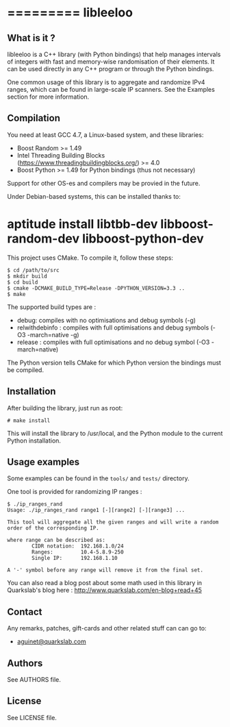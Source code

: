 =========
libleeloo
=========

What is it ?
------------

libleeloo is a C++ library (with Python bindings) that help manages intervals
of integers with fast and memory-wise randomisation of their elements. It can
be used directly in any C++ program or through the Python bindings.

One common usage of this library is to aggregate and randomize IPv4 ranges,
which can be found in large-scale IP scanners. See the Examples section for more
information.

Compilation
-----------

You need at least GCC 4.7, a Linux-based system, and these libraries:

 * Boost Random >= 1.49
 * Intel Threading Building Blocks (https://www.threadingbuildingblocks.org/) >= 4.0
 * Boost Python >= 1.49 for Python bindings (thus not necessary)

Support for other OS-es and compilers may be provied in the future.

Under Debian-based systems, this can be installed thanks to:

 # aptitude install libtbb-dev libboost-random-dev libboost-python-dev

This project uses CMake. To compile it, follow these steps:

    $ cd /path/to/src
    $ mkdir build
    $ cd build
    $ cmake -DCMAKE_BUILD_TYPE=Release -DPYTHON_VERSION=3.3 ..
    $ make

The supported build types are :

 * debug: compiles with no optimisations and debug symbols (-g)
 * relwithdebinfo : compiles with full optimisations and debug symbols (-O3 -march=native -g)
 * release : compiles with full optimisations and no debug symbol (-O3 -march=native)

The Python version tells CMake for which Python version the bindings must be compiled.

Installation
------------

After building the library, just run as root:

    # make install

This will install the library to /usr/local, and the Python module to the current Python installation.

Usage examples
--------------

Some examples can be found in the ``tools/`` and ``tests/`` directory.

One tool is provided for randomizing IP ranges :

    $ ./ip_ranges_rand
    Usage: ./ip_ranges_rand range1 [-][range2] [-][range3] ...
    
    This tool will aggregate all the given ranges and will write a random order of the corresponding IP.
    
    where range can be described as:
            CIDR notation:  192.168.1.0/24
            Ranges:         10.4-5.8.9-250
            Single IP:      192.168.1.10
    
    A '-' symbol before any range will remove it from the final set.

You can also read a blog post about some math used in this library in Quarkslab's blog here : http://www.quarkslab.com/en-blog+read+45

Contact
-------

Any remarks, patches, gift-cards and other related stuff can can go to:

 * aguinet@quarkslab.com

Authors
-------

See AUTHORS file.

License
-------

See LICENSE file.
